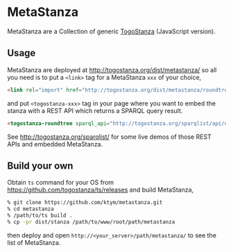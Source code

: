 # MetaStanza

MetaStanza are a Collection of generic [TogoStanza](http://togostanza.org/) (JavaScript version).

## Usage

MetaStanza are deployed at http://togostanza.org/dist/metastanza/ so all you need is to put a ```<link>``` tag for a MetaStanza ```xxx``` of your choice,

```html
<link rel="import" href="http://togostanza.org/dist/metastanza/roundtree/">
```

and put ```<togostanza-xxx>``` tag in your page where you want to embed the stanza with a REST API which returns a SPARQL query result.

```html
<togostanza-roundtree sparql_api="http://togostanza.org/sparqlist/api/d3sparql_roundtree?organism=Ramazzottius" title="D3 roundtree"></togostanza-roundtree>
```

See http://togostanza.org/sparqlist/ for some live demos of those REST APIs and embedded MetaStanza.

## Build your own

Obtain ```ts``` command for your OS from https://github.com/togostanza/ts/releases and build MetaStanza,

```sh
% git clone https://github.com/ktym/metastanza.git
% cd metastanza
% /path/to/ts build .
% cp -pr dist/stanza /path/to/www/root/path/metastanza
```

then deploy and open ```http://<your_server>/path/metastanza/``` to see the list of MetaStanza.


